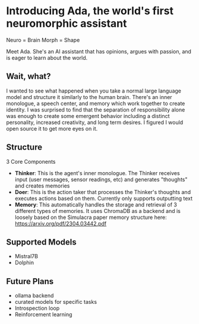 # Introducing Ada, the world's first neuromorphic assistant

Neuro = Brain
Morph = Shape

Meet Ada. She's an AI assistant that has opinions, argues with passion, and is eager to learn about the world.

## Wait, what?
I wanted to see what happened when you take a normal large language model and structure it similarly to the human brain. 
There's an inner monologue, a speech center, and memory which work together to create identity. I was surprised to find that
the separation of responsibility alone was enough to create some emergent behavior including a distinct personality, increased 
creativity, and long term desires. I figured I would open source it to get more eyes on it.

## Structure
3 Core Components
- **Thinker**: This is the agent's inner monologue. The Thinker receives input (user messages, sensor readings, etc) and generates "thoughts" and creates memories
- **Doer**: This is the action taker that processes the Thinker's thoughts and executes actions based on them. Currently only supports outputting text
- **Memory**: This automatically handles the storage and retrieval of 3 different types of memories. It uses ChromaDB as a backend and is loosely based on the Simulacra paper memory structure here: https://arxiv.org/pdf/2304.03442.pdf

## Supported Models
- Mistral7B
- Dolphin

## Future Plans
- ollama backend
- curated models for specific tasks
- Introspection loop
- Reinforcement learning